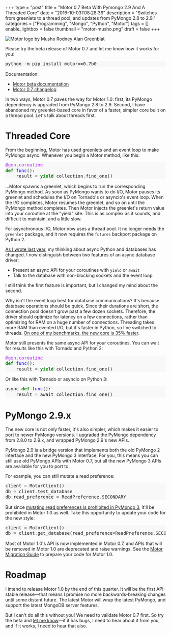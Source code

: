 +++
type = "post"
title = "Motor 0.7 Beta With Pymongo 2.9 And A Threaded Core"
date = "2016-10-03T08:28:36"
description = "Switches from greenlets to a thread pool, and updates from PyMongo 2.8 to 2.9."
categories = ["Programming", "Mongo", "Python", "Motor"]
tags = []
enable_lightbox = false
thumbnail = "motor-musho.png"
draft = false
+++

<p><img style="display:block; margin-left:auto; margin-right:auto;" src="motor-musho.png" alt="Motor logo by Musho Rodney Alan Greenblat" title="motor-musho.png" border="0" /></p>
<p>Please try the beta release of Motor 0.7 and let me know how it works for you:</p>
<div class="codehilite" style="background: #f8f8f8"><pre style="line-height: 125%">python -m pip install motor==0.7b0
</pre></div>


<p>Documentation:</p>
<ul>
<li><a href="https://motor.readthedocs.io/en/latest/">Motor beta documentation</a></li>
<li><a href="https://motor.readthedocs.io/en/latest/changelog.html">Motor 0.7 changelog</a></li>
</ul>
<p>In two ways, Motor 0.7 paves the way for Motor 1.0: first, its PyMongo dependency is upgraded from PyMongo 2.8 to 2.9. Second, I have abandoned my greenlet-based core in favor of a faster, simpler core built on a thread pool. Let's talk about threads first.</p>
<h1 id="threaded-core">Threaded Core</h1>
<p>From the beginning, Motor has used greenlets and an event loop to make PyMongo async. Whenever you begin a Motor method, like this:</p>
<div class="codehilite" style="background: #f8f8f8"><pre style="line-height: 125%"><span style="color: #AA22FF">@gen.coroutine</span>
<span style="color: #008000; font-weight: bold">def</span> <span style="color: #0000FF">func</span>():
    result <span style="color: #666666">=</span> <span style="color: #008000; font-weight: bold">yield</span> collection<span style="color: #666666">.</span>find_one()
</pre></div>


<p>...Motor spawns a greenlet, which begins to run the corresponding PyMongo method. As soon as PyMongo wants to do I/O, Motor pauses its greenlet and schedules the I/O on Tornado's or asyncio's event loop. When the I/O completes, Motor resumes the greenlet, and so on until the PyMongo method completes. Then Motor injects the greenlet's return value into your coroutine at the "yield" site. This is as complex as it sounds, and difficult to maintain, and a little slow.</p>
<p>For asynchronous I/O, Motor now uses a thread pool. It no longer needs the
<code>greenlet</code> package, and it now requires the <code>futures</code> backport package on
Python 2.</p>
<p><a href="/blog/response-to-asynchronous-python-and-databases/">As I wrote last year</a>, my thinking about async Python and databases has changed. I now distinguish between two features of an async database driver:</p>
<ul>
<li>Present an async API for your coroutines with <code>yield</code> or <code>await</code></li>
<li>Talk to the database with non-blocking sockets and the event loop</li>
</ul>
<p>I still think the first feature is important, but I changed my mind about the second.</p>
<p>Why isn't the event loop best for database communications? It's because database operations should be quick. Since their durations are short, the connection pool doesn't grow past a few dozen sockets. Therefore, the driver should optimize for latency on a few connections, rather than optimizing for RAM on a huge number of connections. Threading takes more RAM than evented I/O, but it's faster in Python, so I've switched to threads. <a href="https://jira.mongodb.org/browse/MOTOR-112?focusedCommentId=1376428&amp;page=com.atlassian.jira.plugin.system.issuetabpanels:comment-tabpanel#comment-1376428">On one of my benchmarks, the new core is 35% faster</a>.</p>
<p>Motor still presents the same async API for your coroutines. You can wait for results like this with Tornado and Python 2:</p>
<div class="codehilite" style="background: #f8f8f8"><pre style="line-height: 125%"><span style="color: #AA22FF">@gen.coroutine</span>
<span style="color: #008000; font-weight: bold">def</span> <span style="color: #0000FF">func</span>():
    result <span style="color: #666666">=</span> <span style="color: #008000; font-weight: bold">yield</span> collection<span style="color: #666666">.</span>find_one()
</pre></div>


<p>Or like this with Tornado or asyncio on Python 3:</p>
<div class="codehilite" style="background: #f8f8f8"><pre style="line-height: 125%">async <span style="color: #008000; font-weight: bold">def</span> <span style="color: #0000FF">func</span>():
    result <span style="color: #666666">=</span> await collection<span style="color: #666666">.</span>find_one() 
</pre></div>


<h1 id="pymongo-29x">PyMongo 2.9.x</h1>
<p>The new core is not only faster, it's also simpler, which makes it easier to port to newer PyMongo versions. I upgraded the PyMongo dependency from 2.8.0 to 2.9.x, and wrapped PyMongo 2.9's new APIs.</p>
<p>PyMongo 2.9 is a bridge version that implements both the old PyMongo 2 interface and the new PyMongo 3 interface. For you, this means you can still use old PyMongo APIs with Motor 0.7, but all the new PyMongo 3 APIs are available for you to port to.</p>
<p>For example, you can still mutate a read preference:</p>
<div class="codehilite" style="background: #f8f8f8"><pre style="line-height: 125%">client <span style="color: #666666">=</span> MotorClient()
db <span style="color: #666666">=</span> client<span style="color: #666666">.</span>test_database
db<span style="color: #666666">.</span>read_preference <span style="color: #666666">=</span> ReadPreference<span style="color: #666666">.</span>SECONDARY
</pre></div>


<p>But since <a href="http://api.mongodb.com/python/current/migrate-to-pymongo3.html#the-read-preference-attribute-is-immutable">mutating read preferences is prohibited in PyMongo 3</a>, it'll be prohibited in Motor 1.0 as well. Take this opportunity to update your code for the new style:</p>
<div class="codehilite" style="background: #f8f8f8"><pre style="line-height: 125%">client <span style="color: #666666">=</span> MotorClient()
db <span style="color: #666666">=</span> client<span style="color: #666666">.</span>get_database(read_preference<span style="color: #666666">=</span>ReadPreference<span style="color: #666666">.</span>SECONDARY)
</pre></div>


<p>Most of Motor 1.0's API is now implemented in Motor 0.7, and APIs that will be removed in
Motor 1.0 are deprecated and raise warnings. See the
<a href="https://motor.readthedocs.io/en/latest/migrate-to-motor-1.html">Motor Migration Guide</a> to prepare your code for Motor 1.0.</p>
<h1 id="roadmap">Roadmap</h1>
<p>I intend to release Motor 1.0 by the end of this quarter. It will be the first API-stable release&mdash;that means I promise no more backwards-breaking changes until some distant future. The latest Motor will wrap the latest PyMongo, and support the latest MongoDB server features.</p>
<p>But I can't do all this without you! We need to validate Motor 0.7 first.  So try the beta and <a href="https://twitter.com/jessejiryudavis">let me know</a>&mdash;if it has bugs, I need to hear about it from you, and if it works, I need to hear that also.</p>
    